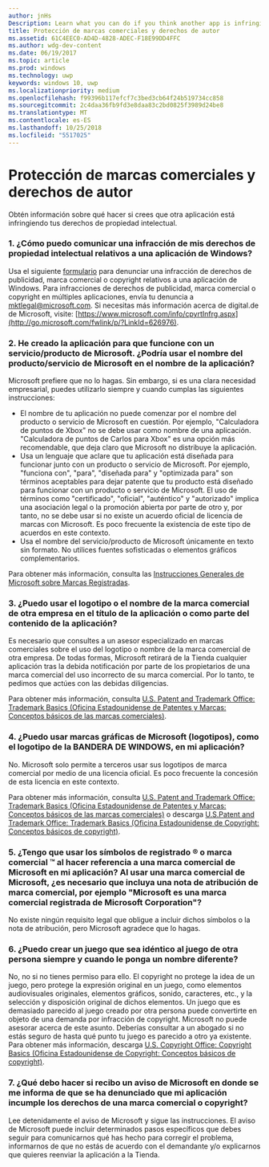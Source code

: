 ```yaml
---
author: jnHs
Description: Learn what you can do if you think another app is infringing on your intellectual property rights.
title: Protección de marcas comerciales y derechos de autor
ms.assetid: 61C4EEC0-AD4D-4828-ADEC-F18E99DD4FFC
ms.author: wdg-dev-content
ms.date: 06/19/2017
ms.topic: article
ms.prod: windows
ms.technology: uwp
keywords: windows 10, uwp
ms.localizationpriority: medium
ms.openlocfilehash: f99396b117efcf7c3bed3cb64f24b519734cc858
ms.sourcegitcommit: 2c4daa36fb9fd3e8daa83c2bd0825f3989d24be8
ms.translationtype: MT
ms.contentlocale: es-ES
ms.lasthandoff: 10/25/2018
ms.locfileid: "5517025"
---
```

# <a name="trademark-and-copyright-protection"></a>Protección de marcas comerciales y derechos de autor


Obtén información sobre qué hacer si crees que otra aplicación está infringiendo tus derechos de propiedad intelectual.

### <a name="1-how-may-i-report-an-infringement-of-my-intellectual-property-rights-within-a-windows-app"></a>1. ¿Cómo puedo comunicar una infracción de mis derechos de propiedad intelectual relativos a una aplicación de Windows?


Usa el siguiente [formulario](http://go.microsoft.com/fwlink/p/?LinkId=273879) para denunciar una infracción de derechos de publicidad, marca comercial o copyright relativos a una aplicación de Windows. Para infracciones de derechos de publicidad, marca comercial o copyright en múltiples aplicaciones, envía tu denuncia a mktlegal@microsoft.com. Si necesitas más información acerca de digital.de de Microsoft, visite: [https://www.microsoft.com/info/cpyrtInfrg.aspx](http://go.microsoft.com/fwlink/p/?LinkId=626976).

### <a name="2-i-created-my-app-to-work-with-a-microsoft-productservice-may-i-use-the-microsoft-productservice-name-in-the-name-of-my-app"></a>2. He creado la aplicación para que funcione con un servicio/producto de Microsoft. ¿Podría usar el nombre del producto/servicio de Microsoft en el nombre de la aplicación?


Microsoft prefiere que no lo hagas. Sin embargo, si es una clara necesidad empresarial, puedes utilizarlo siempre y cuando cumplas las siguientes instrucciones:

-   El nombre de tu aplicación no puede comenzar por el nombre del producto o servicio de Microsoft en cuestión. Por ejemplo, "Calculadora de puntos de Xbox" no se debe usar como nombre de una aplicación. "Calculadora de puntos de Carlos para Xbox" es una opción más recomendable, que deja claro que Microsoft no distribuye la aplicación.
-   Usa un lenguaje que aclare que tu aplicación está diseñada para funcionar junto con un producto o servicio de Microsoft. Por ejemplo, "funciona con", "para", "diseñada para" y "optimizada para" son términos aceptables para dejar patente que tu producto está diseñado para funcionar con un producto o servicio de Microsoft. El uso de términos como "certificado", "oficial", "auténtico" y "autorizado" implica una asociación legal o la promoción abierta por parte de otro y, por tanto, no se debe usar si no existe un acuerdo oficial de licencia de marcas con Microsoft. Es poco frecuente la existencia de este tipo de acuerdos en este contexto.
-   Usa el nombre del servicio/producto de Microsoft únicamente en texto sin formato. No utilices fuentes sofisticadas o elementos gráficos complementarios.

Para obtener más información, consulta las [Instrucciones Generales de Microsoft sobre Marcas Registradas](http://go.microsoft.com/fwlink/p/?LinkId=225434).

### <a name="3-is-it-ok-if-i-use-the-trademarked-name-or-logo-of-another-company-in-the-title-of-my-app-or-as-part-of-the-content-of-my-app"></a>3. ¿Puedo usar el logotipo o el nombre de la marca comercial de otra empresa en el título de la aplicación o como parte del contenido de la aplicación?


Es necesario que consultes a un asesor especializado en marcas comerciales sobre el uso del logotipo o nombre de la marca comercial de otra empresa. De todas formas, Microsoft retirará de la Tienda cualquier aplicación tras la debida notificación por parte de los propietarios de una marca comercial del uso incorrecto de su marca comercial. Por lo tanto, te pedimos que actúes con las debidas diligencias.

Para obtener más información, consulta [U.S. Patent and Trademark Office: Trademark Basics (Oficina Estadounidense de Patentes y Marcas: Conceptos básicos de las marcas comerciales)](http://go.microsoft.com/fwlink/p/?LinkId=225271).

### <a name="4-may-i-use-microsofts-graphical-trademarks-logos-such-as-the-windows-flag-logo-in-my-app"></a>4. ¿Puedo usar marcas gráficas de Microsoft (logotipos), como el logotipo de la BANDERA DE WINDOWS, en mi aplicación?


No. Microsoft solo permite a terceros usar sus logotipos de marca comercial por medio de una licencia oficial. Es poco frecuente la concesión de esta licencia en este contexto.

Para obtener más información, consulta [U.S. Patent and Trademark Office: Trademark Basics (Oficina Estadounidense de Patentes y Marcas: Conceptos básicos de las marcas comerciales)](http://go.microsoft.com/fwlink/p/?LinkId=225271) o descarga [U.S.Patent and Trademark Office: Trademark Basics (Oficina Estadounidense de Copyright: Conceptos básicos de copyright)](http://go.microsoft.com/fwlink/p/?LinkID=225273).

### <a name="5-do-i-need-to-use-registered--or-trademark--symbols-when-i-refer-to-a-microsoft-trademark-in-my-app-and-must-i-when-using-a-microsoft-trademark-place-a-trademark-attribution-notice-in-my-app-for-example-microsoft-is-a-registered-trademark-of-the-microsoft-corporation"></a>5. ¿Tengo que usar los símbolos de registrado ® o marca comercial ™ al hacer referencia a una marca comercial de Microsoft en mi aplicación? Al usar una marca comercial de Microsoft, ¿es necesario que incluya una nota de atribución de marca comercial, por ejemplo "Microsoft es una marca comercial registrada de Microsoft Corporation"?


No existe ningún requisito legal que obligue a incluir dichos símbolos o la nota de atribución, pero Microsoft agradece que lo hagas.

### <a name="6-is-it-ok-if-i-make-a-game-that-is-identical-to-someone-elses-game-as-long-as-i-change-the-name"></a>6. ¿Puedo crear un juego que sea idéntico al juego de otra persona siempre y cuando le ponga un nombre diferente?


No, no si no tienes permiso para ello. El copyright no protege la idea de un juego, pero protege la expresión original en un juego, como elementos audiovisuales originales, elementos gráficos, sonido, caracteres, etc., y la selección y disposición original de dichos elementos. Un juego que es demasiado parecido al juego creado por otra persona puede convertirte en objeto de una demanda por infracción de copyright. Microsoft no puede asesorar acerca de este asunto. Deberías consultar a un abogado si no estás seguro de hasta qué punto tu juego es parecido a otro ya existente. Para obtener más información, descarga [U.S. Copyright Office: Copyright Basics (Oficina Estadounidense de Copyright: Conceptos básicos de copyright)](http://go.microsoft.com/fwlink/p/?LinkID=225273).

### <a name="7-what-should-i-do-if-i-get-a-notice-from-microsoft-telling-me-it-has-received-a-complaint-that-my-app-infringes-a-trademark-or-copyright"></a>7. ¿Qué debo hacer si recibo un aviso de Microsoft en donde se me informa de que se ha denunciado que mi aplicación incumple los derechos de una marca comercial o copyright?


Lee detenidamente el aviso de Microsoft y sigue las instrucciones. El aviso de Microsoft puede incluir determinados pasos específicos que debes seguir para comunicarnos qué has hecho para corregir el problema, informarnos de que no estás de acuerdo con el demandante y/o explicarnos que quieres reenviar la aplicación a la Tienda.

 

 




